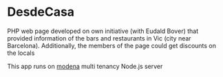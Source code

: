 # DesdeCasa

PHP web page developed on own initiative (with Eudald Bover) that provided information of the bars and restaurants in Vic (city near Barcelona). Additionally, the members of the page could get discounts on the locals

This app runs on [modena](https://github.com/L3bowski/modena) multi tenancy Node.js server